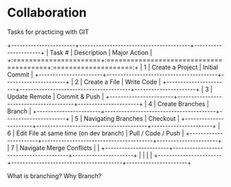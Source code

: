 # Collaboration

Tasks for practicing with GIT

+-----------------------+----------------------------------------+----------------------+
| Task \#               | Description                            | Major Action         |
+:======================+:=======================================+:====================:+
| 1                     | Create a Project                       | Initial Commit       |
+-----------------------+----------------------------------------+----------------------+
| 2                     | Create a File                          | Write Code           |
+-----------------------+----------------------------------------+----------------------+
| 3                     | Update Remote                          | Commit & Push        |
+-----------------------+----------------------------------------+----------------------+
| 4                     | Create Branches                        | Branch               |
+-----------------------+----------------------------------------+----------------------+
| 5                     | Navigating Branches                    | Checkout             |
+-----------------------+----------------------------------------+----------------------+
| 6                     | Edit File at same time (on dev branch) | Pull / Code / Push   |
+-----------------------+----------------------------------------+----------------------+
| 7                     | Navigate Merge Conflicts               |                      |
+-----------------------+----------------------------------------+----------------------+
|                       |                                        |                      |
+-----------------------+----------------------------------------+----------------------+

What is branching? Why Branch?
